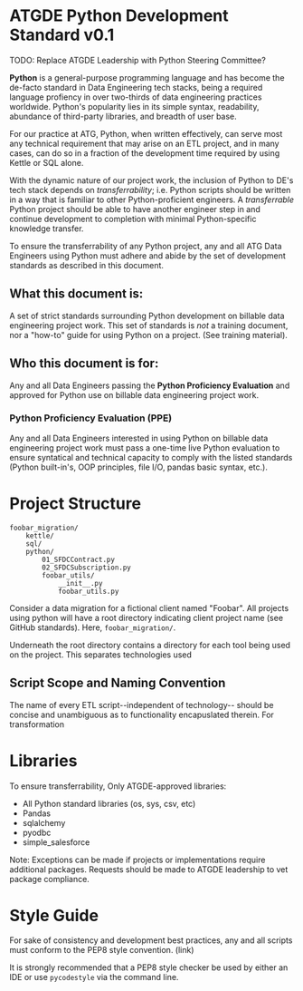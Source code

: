 # ATGDE Python Development Standard v0.1

TODO: Replace ATGDE Leadership with Python Steering Committee?

**Python** is a general-purpose programming language and has become the de-facto standard in Data Engineering tech stacks, being a required language profiency in over two-thirds of data engineering practices worldwide. Python's popularity lies in its simple syntax, readability, abundance of third-party libraries, and breadth of user base.

For our practice at ATG, Python, when written effectively, can serve most any technical requirement that may arise on an ETL project, and in many cases, can do so in a fraction of the development time required by using Kettle or SQL alone.

With the dynamic nature of our project work, the inclusion of Python to DE's tech stack depends on *transferrability*; i.e. Python scripts should be written in a way that is familiar to other Python-proficient engineers. A *transferrable* Python project should be able to have another engineer step in and continue development to completion with minimal Python-specific knowledge transfer.

To ensure the transferrability of any Python project, any and all ATG Data Engineers using Python must adhere and abide by the set of development standards as described in this document. 

## What this document is:
A set of strict standards surrounding Python development on billable data engineering project work. This set of standards is *not* a training document, nor a "how-to" guide for using Python on a project. (See training material).

## Who this document is for:
Any and all Data Engineers passing the **Python Proficiency Evaluation** and approved for Python use on billable data engineering project work.

### Python Proficiency Evaluation (PPE)
Any and all Data Engineers interested in using Python on billable data engineering project work must pass a one-time live Python evaluation to ensure syntatical and technical capacity to comply with the listed standards (Python built-in's, OOP principles, file I/O, pandas basic syntax, etc.).




# Project Structure
```
foobar_migration/
    kettle/
    sql/
    python/
        01_SFDCContract.py
        02_SFDCSubscription.py
        foobar_utils/
            __init__.py
            foobar_utils.py
```
Consider a data migration for a fictional client named "Foobar". 
All projects using python will have a root directory indicating client project name (see GitHub standards). Here, `foobar_migration/`.

Underneath the root directory contains a directory for each tool being used on the project. This separates technologies used 

## Script Scope and Naming Convention
The name of every ETL script--independent of technology-- should be concise and unambiguous as to functionality encapuslated therein. For transformation 

# Libraries
To ensure transferrability, Only ATGDE-approved libraries:
* All Python standard libraries (os, sys, csv, etc)
* Pandas
* sqlalchemy
* pyodbc
* simple_salesforce

Note: Exceptions can be made if projects or implementations require additional packages. Requests should be made to ATGDE leadership to vet package compliance.


# Style Guide
For sake of consistency and development best practices, any and all scripts must conform to the PEP8 style convention. (link)

It is strongly recommended that a PEP8 style checker be used by either an IDE or use `pycodestyle` via the command line.



